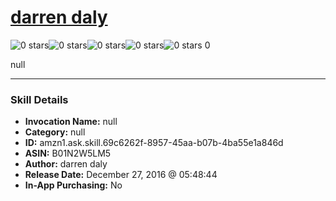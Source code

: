 # [darren daly](http://alexa.amazon.com/#skills/amzn1.ask.skill.69c6262f-8957-45aa-b07b-4ba55e1a846d)
![0 stars](../../images/ic_star_border_black_18dp_1x.png)![0 stars](../../images/ic_star_border_black_18dp_1x.png)![0 stars](../../images/ic_star_border_black_18dp_1x.png)![0 stars](../../images/ic_star_border_black_18dp_1x.png)![0 stars](../../images/ic_star_border_black_18dp_1x.png) 0

null

***

### Skill Details

* **Invocation Name:** null
* **Category:** null
* **ID:** amzn1.ask.skill.69c6262f-8957-45aa-b07b-4ba55e1a846d
* **ASIN:** B01N2W5LM5
* **Author:** darren daly
* **Release Date:** December 27, 2016 @ 05:48:44
* **In-App Purchasing:** No
